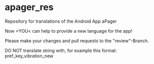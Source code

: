# apager_res

Repository for translations of the Android App aPager

Now >YOU< can help to provide a new language for the app!

Please make your changes and pull requests to the "review"-Branch. 

DO NOT translate string with, for example this format:
<string name="pref_key_vibration">pref_key_vibration_new</string>
